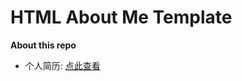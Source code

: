HTML About Me Template
==========
**About this repo**

* 个人简历: [点此查看](http://0532.github.io/resume)
